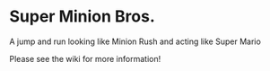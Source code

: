 Super Minion Bros.
==================

A jump and run looking like Minion Rush and acting like Super Mario

Please see the wiki for more information!
